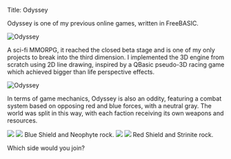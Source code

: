 Title: Odyssey

Odyssey is one of my previous online games, written in FreeBASIC.

![Odyssey](http://wanganzhou.com/images/odyssey/filled.png)

A sci-fi MMORPG, it reached the closed beta stage and is one of my only projects to break into the third dimension. I implemented the 3D engine from scratch using 2D line drawing, inspired by a QBasic pseudo-3D racing game which achieved bigger than life perspective effects.

![Odyssey](http://wanganzhou.com/images/odyssey/wire.png)

In terms of game mechanics, Odyssey is also an oddity, featuring a combat system based on opposing red and blue forces, with a neutral gray. The world was split in this way, with each faction receiving its own weapons and resources.

<img src="http://wanganzhou.com/images/odyssey/blueshield.png" />
<img src="http://wanganzhou.com/images/odyssey/neophite.png" />
Blue Shield and Neophyte rock.

<img src="http://wanganzhou.com/images/odyssey/redshield.png" />
<img src="http://wanganzhou.com/images/odyssey/strinite.png" />
Red Shield and Strinite rock.

Which side would you join?